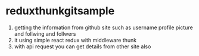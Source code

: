 # reduxthunkgitsample
1. getting the information from github site such as username profile picture and follwing and follwers 
2. it using simple react redux with middleware thunk 
3. with api request you can get details from other site also 
